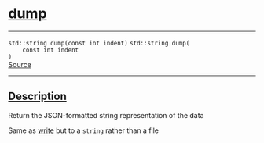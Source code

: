 
<h1 id="dump">
 <a href="#/api/json/dump" class="anchor">
   <span>dump</span>
  </a>
</h1>

<div class="signature">

<hr>

  <div class="definition-container">
    <div class="definition">
      <code class="desktop-only"><span class="token keyword">std::string</span> dump(<span class="token keyword">const</span> <span class="token keyword">int</span> indent)</code>
      <code class="mobile-only"><span class="token keyword">std::string</span> dump(
    <span class="token keyword">const</span> <span class="token keyword">int</span> indent
)</code>
      <div class="flex-spacing"></div>
      <a href="https://github.com/libocca/occa/blob/06c83625/include/occa/types/json.hpp#L366" target="_blank">Source</a>
    </div>
    
  </div>

  <hr>
</div>


<h2 id="description">
 <a href="#/api/json/dump?id=description" class="anchor">
   <span>Description</span>
  </a>
</h2>

Return the JSON-formatted string representation of the data

Same as [write](/api/json/write) but to a `string` rather than a file
